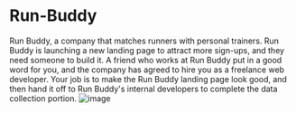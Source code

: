 # Run-Buddy
Run Buddy, a company that matches runners with personal trainers. Run Buddy is launching a new landing page to attract more sign-ups, and they need someone to build it. A friend who works at Run Buddy put in a good word for you, and the company has agreed to hire you as a freelance web developer. Your job is to make the Run Buddy landing page look good, and then hand it off to Run Buddy's internal developers to complete the data collection portion.
![image](https://user-images.githubusercontent.com/118466735/202517610-42e27f16-e660-430c-8a50-0a4fb2c9430e.png)
